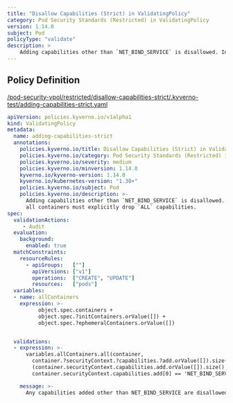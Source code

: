 ```yaml
---
title: "Disallow Capabilities (Strict) in ValidatingPolicy"
category: Pod Security Standards (Restricted) in ValidatingPolicy
version: 1.14.0
subject: Pod
policyType: "validate"
description: >
    Adding capabilities other than `NET_BIND_SERVICE` is disallowed. In addition, all containers must explicitly drop `ALL` capabilities.
---
```


## Policy Definition
<a href="https://github.com/kyverno/policies/raw/main//pod-security-vpol/restricted/disallow-capabilities-strict/.kyverno-test/adding-capabilities-strict.yaml" target="-blank">/pod-security-vpol/restricted/disallow-capabilities-strict/.kyverno-test/adding-capabilities-strict.yaml</a>

```yaml
apiVersion: policies.kyverno.io/v1alpha1
kind: ValidatingPolicy
metadata:
  name: adding-capabilities-strict
  annotations:
    policies.kyverno.io/title: Disallow Capabilities (Strict) in ValidatingPolicy
    policies.kyverno.io/category: Pod Security Standards (Restricted) in ValidatingPolicy
    policies.kyverno.io/severity: medium
    policies.kyverno.io/minversion: 1.14.0
    kyverno.io/kyverno-version: 1.14.0
    kyverno.io/kubernetes-version: "1.30+"
    policies.kyverno.io/subject: Pod
    policies.kyverno.io/description: >-
      Adding capabilities other than `NET_BIND_SERVICE` is disallowed. In addition,
      all containers must explicitly drop `ALL` capabilities.
spec:
  validationActions:
     - Audit
  evaluation:
    background:
      enabled: true
  matchConstraints:
    resourceRules:
      - apiGroups:   [""]
        apiVersions: ["v1"]
        operations:  ["CREATE", "UPDATE"]
        resources:   ["pods"]
  variables:
  - name: allContainers
    expression: >-
          object.spec.containers + 
          object.spec.?initContainers.orValue([]) + 
          object.spec.?ephemeralContainers.orValue([])


  validations:
  - expression: >-
      variables.allContainers.all(container, 
        container.?securityContext.?capabilities.?add.orValue([]).size() == 0 || 
        (container.securityContext.capabilities.add.orValue([]).size() == 1 && 
        container.securityContext.capabilities.add[0] == 'NET_BIND_SERVICE'))

    message: >-
      Any capabilities added other than NET_BIND_SERVICE are disallowed.

```
